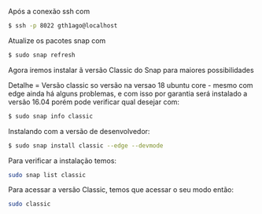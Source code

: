   Após a conexão ssh com

  ~~~ bash
  $ ssh -p 8022 gth1ago@localhost
  ~~~
  
  Atualize os pacotes snap com
  
  ~~~ bash
  $ sudo snap refresh
  ~~~
  
  Agora iremos instalar ã versão Classic do Snap para maiores possibilidades
  
  Detalhe = Versão classic so versão na versao 18 ubuntu core - mesmo com edge ainda há alguns problemas, e com isso por garantia será instalado a versão 16.04
  porém pode verificar qual desejar com:
  
  ~~~ bash
  $ sudo snap info classic
  ~~~
  
  Instalando com a versão de desenvolvedor:
  
  ~~~ bash
  $ sudo snap install classic --edge --devmode 
  ~~~
  
  Para verificar a instalação temos:
  ~~~ bash
  sudo snap list classic
  ~~~
  
  Para acessar a versão Classic, temos que acessar o seu modo então:
  ~~~ bash
  sudo classic
  ~~~
  
  
